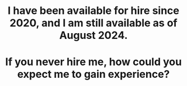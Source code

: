 <center><h1>I have been available for hire since 2020, and I am still available as of August 2024.</h1></center>

<center><h1>If you never hire me, how could you expect me to gain experience?</h1></center>
